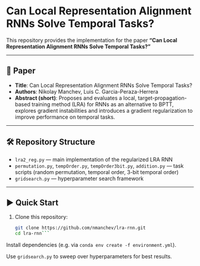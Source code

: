 # Can Local Representation Alignment RNNs Solve Temporal Tasks?  

This repository provides the implementation for the paper **“Can Local Representation Alignment RNNs Solve Temporal Tasks?”**

---

## 📄 Paper

- **Title**: Can Local Representation Alignment RNNs Solve Temporal Tasks?
- **Authors**: Nikolay Manchev, Luis C. Garcia-Peraza-Herrera
- **Abstract (short)**: Proposes and evaluates a local, target-propagation-based training method (LRA) for RNNs as an alternative to BPTT, explores gradient instabilities and introduces a gradient regularization to improve performance on temporal tasks.

---

## 🛠 Repository Structure

- `lra2_reg.py` — main implementation of the regularized LRA RNN  
- `permutation.py`, `tempOrder.py`, `tempOrder3bit.py`, `addition.py` — task scripts (random permutation, temporal order, 3-bit temporal order)  
- `gridsearch.py` — hyperparameter search framework  

---

## ▶️ Quick Start

1. Clone this repository:
   ```bash
   git clone https://github.com/nmanchev/lra-rnn.git
   cd lra-rnn```
   
Install dependencies (e.g. via `conda env create -f environment.yml`).

Use `gridsearch.py` to sweep over hyperparameters for best results.